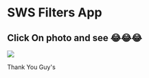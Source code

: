 <h1>SWS Filters App</h1>

<h2>Click On photo and see 😂😂😂</h2>
<img src="https://raw.githubusercontent.com/sagarjangid41/SWS_Filters_App/main/img/sagarjangid41.png"/>


Thank You Guy's
